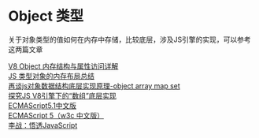 # Object 类型

关于对象类型的值如何在内存中存储，比较底层，涉及JS引擎的实现，可以参考这两篇文章

[V8 Object 内存结构与属性访问详解](https://zhuanlan.zhihu.com/p/24982678)<br>
[JS 类型对象的内存布局总结](https://www.anquanke.com/post/id/185339)<br>
[再谈js对象数据结构底层实现原理-object array map set](https://www.cnblogs.com/zhoulujun/p/10881639.html)<br>
[探究JS V8引擎下的“数组”底层实现](https://mp.weixin.qq.com/s/np9Yoo02pEv9n_LCusZn3Q)<br>
[ECMAScript5.1中文版](http://yanhaijing.com/es5/)<br>
[ECMAScript 5（w3c 中文版）](https://www.w3.org/html/ig/zh/wiki/ES5)<br>
[李战：悟透JavaScript](https://yq.aliyun.com/articles/251558?spm=5176.11065265.1996646101.searchclickresult.5eac4d56CDJMaH)<br>


